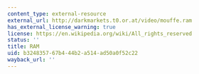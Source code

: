 ```yaml
---
content_type: external-resource
external_url: http://darkmarkets.t0.or.at/video/mouffe.ram
has_external_license_warning: true
license: https://en.wikipedia.org/wiki/All_rights_reserved
status: ''
title: RAM
uid: b3248357-67b4-44b2-a514-ad50a0f52c22
wayback_url: ''
---
```

